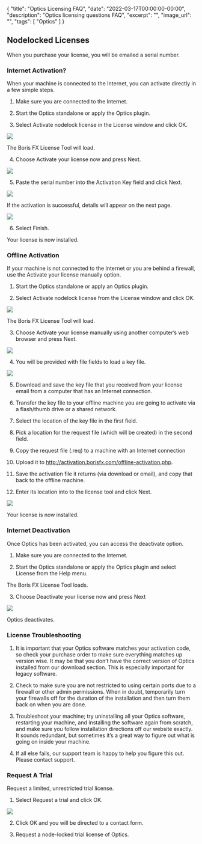 {
  "title": "Optics Licensing FAQ",
  "date": "2022-03-17T00:00:00-00:00",
  "description": "Optics licensing questions FAQ",
  "excerpt": "",
  "image_url": "",
  "tags": [
    "Optics"
  ]
}
## Nodelocked Licenses

When you purchase your license, you will be emailed a serial number.

### Internet Activation?

When your machine is connected to the Internet, you can activate directly in a few simple steps.
	  
1. Make sure you are connected to the Internet.

2. Start the Optics standalone or apply the Optics plugin.

3. Select Activate nodelock license in the License window and click OK.

![](https://borisfx-com-res.cloudinary.com/image/upload/v1647456768/optics%20docs/license-1.jpg)

The Boris FX License Tool will load.

4. Choose Activate your license now and press Next.

![](https://borisfx-com-res.cloudinary.com/image/upload/v1647456836/optics%20docs/license-nodelock-1.jpg)

5. Paste the serial number into the Activation Key field and click Next.

![](https://borisfx-com-res.cloudinary.com/image/upload/v1647519595/optics%20docs/license-nodelock-2.jpg)

If the activation is successful, details will appear on the next page.

![](https://borisfx-com-res.cloudinary.com/image/upload/v1647520073/optics%20docs/license-nodelock-3.jpg)

6. Select Finish.

Your license is now installed.

### Offline Activation

If your machine is not connected to the Internet or you are behind a firewall, use the Activate your license manually option.

1. Start the Optics standalone or apply an Optics plugin.

2. Select Activate nodelock license from the License window and click OK.

![](https://borisfx-com-res.cloudinary.com/image/upload/v1647456768/optics%20docs/license-1.jpg)

The Boris FX License Tool will load. 

3. Choose Activate your license manually using another computer’s web browser and press Next.

![](https://borisfx-com-res.cloudinary.com/image/upload/v1647520178/optics%20docs/license-nodelock-4.jpg)

4. You will be provided with file fields to load a key file.

![](https://borisfx-com-res.cloudinary.com/image/upload/v1647520200/optics%20docs/license-nodelock-5.jpg)

5. Download and save the key file that you received from your license email from a computer that has an Internet connection.

6. Transfer the key file to your offline machine you are going to activate via a flash/thumb drive or a shared network.

7. Select the location of the key file in the first field.

8. Pick a location for the request file (which will be created) in the second field.

9. Copy the request file (.req) to a machine with an Internet connection

10. Upload it to http://activation.borisfx.com/offline-activation.php.

11. Save the activation file it returns (via download or email), and copy that back to the offline machine.

12. Enter its location into to the license tool and click Next.

![](https://borisfx-com-res.cloudinary.com/image/upload/v1647520219/optics%20docs/license-nodelock-6.jpg)

Your license is now installed.

### Internet Deactivation

Once Optics has been activated, you can access the deactivate option.

1. Make sure you are connected to the Internet.

2. Start the Optics standalone or apply the Optics plugin and select License from the Help menu.

The Boris FX License Tool loads.

3. Choose Deactivate your license now and press Next

![](https://borisfx-com-res.cloudinary.com/image/upload/v1647520238/optics%20docs/license-nodelock-7.jpg)

Optics deactivates.

### License Troubleshooting

1. It is important that your Optics software matches your activation code, so check your purchase order to make sure everything matches up version wise. It may be that you don’t have the correct version of Optics installed from our download section. This is especially important for legacy software.

2. Check to make sure you are not restricted to using certain ports due to a firewall or other admin permissions. When in doubt, temporarily turn your firewalls off for the duration of the installation and then turn them back on when you are done.

3. Troubleshoot your machine; try uninstalling all your Optics software, restarting your machine, and installing the software again from scratch, and make sure you follow installation directions off our website exactly. It sounds redundant, but sometimes it’s a great way to figure out what is going on inside your machine.

4. If all else fails, our support team is happy to help you figure this out. Please contact support.

### Request A Trial

Request a limited, unrestricted trial license.

1. Select Request a trial and click OK.

![](https://borisfx-com-res.cloudinary.com/image/upload/v1647520260/optics%20docs/license-3.jpg)

2. Click OK and you will be directed to a contact form.

3. Request a node-locked trial license of Optics.